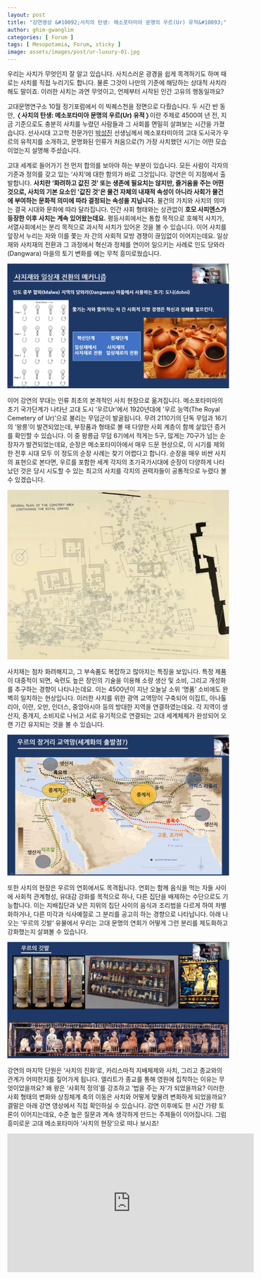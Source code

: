 ```yaml
---
layout: post
title: "강연영상 &#10092;사치의 탄생: 메소포타미아 문명의 우르(Ur) 유적&#10093;"
author: ghim-gwanglim
categories: [ Forum ]
tags: [ Mesopotamia, Forum, sticky ]
image: assets/images/post/ur-luxury-01.jpg
---
```


우리는 사치가 무엇인지 잘 알고 있습니다. 사치스러운 광경을 쉽게 목격하기도 하며 때로는 사치를 직접 누리기도 합니다. 물론 그것이 나만의 기준에 해당하는 상대적 사치라 해도 말이죠. 이러한 사치는 과연 무엇이고, 언제부터 시작된 인간 고유의 행동일까요? 

고대문명연구소 10월 정기포럼에서 이 빅퀘스천을 정면으로 다뤘습니다. 두 시간 반 동안, &#10092;__사치의 탄생: 메소포타미아 문명의 우르(Ur) 유적__&#10093;이란 주제로 4500여 년 전, 지금 기준으로도 충분히 사치를 누렸던 사람들과 그 사회를 면밀히 살펴보는 시간을 가졌습니다. 선사시대 고고학 전문가인 [박성진](/author-sjpark) 선생님께서 메소포타미아의 고대 도시국가 우르의 유적지를 소개하고, 문명화된 인류가 처음으로(?) 가장 사치했던 시기는 어떤 모습이었는지 설명해 주셨습니다. 

고대 세계로 들어가기 전 먼저 합의를 보아야 하는 부분이 있습니다. 모든 사람이 각자의 기준과 정의를 갖고 있는 ‘사치’에 대한 함의가 바로 그것입니다. 강연은 이 지점에서 출발합니다. __사치란 ‘화려하고 값진 것’ 또는 생존에 필요치는 않지만, 즐거움을 주는 어떤 것으로, 사치의 기본 요소인 '값진 것'은 물건 자체의 내재적 속성이 아니라 사회가 물건에 부여하는 문화적 의미에 따라 결정되는 속성을 지닙니다.__ 물건의 가치와 사치의 의미는 결국 시대와 문화에 따라 달라집니다. 인간 사회 형태와는 상관없이 __호모 사피엔스가 등장한 이후 사치는 계속 있어왔는데요.__ 평등사회에서는 통합 목적으로 호혜적 사치가, 서열사회에서는 분리 목적으로 과시적 사치가 있어온 것을 볼 수 있습니다. 이어 사치를 앞장서 누리는 자와 이를 쫓는 자 간의 사회적 모방 경쟁이 끊임없이 이어지는데요. 일상재와 사치재의 전환과 그 과정에서 혁신과 정체를 연이어 일으키는 사례로 인도 당와라(Dangwara) 마을의 토기 변화를 예는 무척 흥미로웠습니다.

![](/assets/images/post/ur-luxury-02.jpg)

이어 강연의 무대는 인류 최초의 본격적인 사치 현장으로 옮겨집니다. 메소포타미아의 초기 국가단계가 나타난 고대 도시 ‘우르Ur’에서 1920년대에 '우르 능역(The Royal Cemetery of Ur)'으로 불리는 무덤군이 발굴됩니다. 무려 2110기의 단독 무덤과 16기의 ‘왕릉’이 발견되었는데, 부장품과 형태로 볼 때 다양한 사회 계층이 함께 살았던 증거를 확인할 수 있습니다. 이 중 왕릉급 무덤 6기에서 적게는 5구, 많게는 70구가 넘는 순장자가 발견되었는데요, 순장은 메소포타미아에서 매우 드문 현상으로, 이 시기를 제외한 전후 시대 모두 이 정도의 순장 사례는 찾기 어렵다고 합니다. 순장을 매우 비싼 사치의 표현으로 본다면, 우르를 포함한 세계 각지의 초기국가시대에 순장이 다양하게 나타났던 것은 당시 시도할 수 있는 최고의 사치를 각지의 권력자들이 공통적으로 누렸다 볼 수 있겠습니다.

![](/assets/images/post/ur-luxury-03.jpg)

사치재는 점차 화려해지고, 그 부속품도 복잡하고 많아지는 특징을 보입니다. 특정 제품이 대중적이 되면, 숙련도 높은 장인의 기술을 이용해 소량 생산 및 소비, 그리고 개성화를 추구하는 경향이 나타나는데요. 이는 4500년이 지난 오늘날 소위 ‘명품’ 소비에도 완벽히 일치하는 현상입니다. 이러한 사치를 위한 광역 교역망이 구축되어 이집트, 아나톨리아, 이란, 오만, 인더스, 중앙아시아 등의 방대한 지역을 연결하였는데요. 각 지역이 생산지, 중개지, 소비지로 나뉘고 서로 유기적으로 연결되는 고대 세계체제가 완성되어 오랜 기간 유지되는 것을 볼 수 있습니다. 

![](/assets/images/post/ur-luxury-04.jpg)

또한 사치의 현장은 우르의 연회에서도 목격됩니다. 연회는 함께 음식을 먹는 자들 사이에 사회적 관계형성, 유대감 강화를 목적으로 하나, 다른 집단을 배제하는 수단으로도 기능합니다. 이는 지배집단과 낮은 지위의 집단 사이의 음식과 조리법을 다르게 하여 차별화하거나, 다른 미각과 식사예절로 그 분리를 공고히 하는 경향으로 나타납니다. 아래 나오는 ‘우르의 깃발’ 유물에서 우리는 고대 문명의 연회가 어떻게 그런 분리를 제도화하고 강화했는지 살펴볼 수 있습니다. 

![](/assets/images/post/ur-luxury-05.jpg)

강연의 마지막 단원은 ‘사치의 진화’로, 카리스마적 지배체제와 사치, 그리고 종교와의 관계가 어떠한지를 짚어가게 됩니다. 엘리트가 종교를 통해 영원에 집착하는 이유는 무엇이었을까요? 왜 왕은 ‘사회적 정의’를 강조하고 ‘법을 주는 자’가 되었을까요? 이러한 사회 형태의 변화와 상징체계 축의 이동은 사치와 어떻게 맞물려 변화하게 되었을까요? 결말은 아래 강연 영상에서 직접 확인하실 수 있습니다. 강연 이후에도 한 시간 가량 토론이 이어지는데요, 수준 높은 질문과 계속 생각하게 만드는 주제들이 이어집니다. 그럼 흥미로운 고대 메소포타미아 ‘사치의 현장’으로 떠나 보시죠!


<iframe width="560" height="315" src="https://www.youtube.com/embed/XUuItQiUX3c" title="YouTube video player" frameborder="0" allow="accelerometer; autoplay; clipboard-write; encrypted-media; gyroscope; picture-in-picture" allowfullscreen></iframe>
